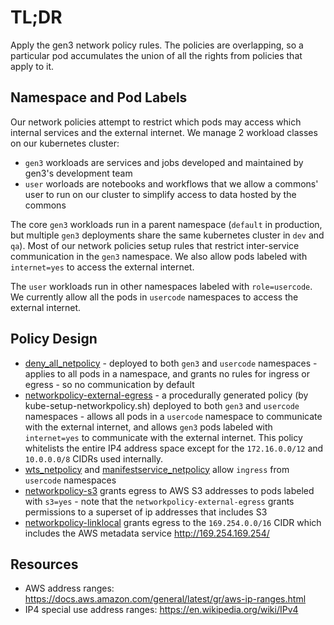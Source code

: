 # TL;DR

Apply the gen3 network policy rules.
The policies are overlapping, so a particular pod
accumulates the union of all the rights from policies that apply to it.

## Namespace and Pod Labels

Our network policies attempt to restrict which pods may access which internal services
and the external internet.  We manage 2 workload classes on our kubernetes cluster:
* `gen3` workloads are services and jobs developed and maintained by gen3's development team
* `user` worloads are notebooks and workflows that we allow a commons' user to run on our cluster to simplify access to data hosted by the commons

The core `gen3` workloads run in a parent namespace
(`default` in production, but multiple `gen3` deployments share the same kubernetes cluster in `dev` and `qa`).
Most of our network policies setup rules that restrict inter-service communication
in the `gen3` namespace.  We also allow pods labeled with `internet=yes` to access the external internet.

The `user` workloads run in other namespaces labeled with `role=usercode`.
We currently allow all the pods in `usercode` namespaces to access the external internet.

## Policy Design

* [deny_all_netpolicy](../kube/services/netpolicy/deny_all_netpolicy.yaml) - deployed to both `gen3` and `usercode` namespaces - applies to all pods in a namespace, and grants no rules for ingress or egress - so no communication by default
* [networkpolicy-external-egress](../gen3/bin/kube-setup-networkpolicy.sh) - a procedurally generated policy (by kube-setup-networkpolicy.sh) deployed to both `gen3` and `usercode` namespaces - allows all pods in a `usercode` namespace to communicate with the external internet, and allows `gen3` pods labeled with `internet=yes` to communicate with the external internet.  This policy whitelists the entire IP4 address space except for the `172.16.0.0/12` and `10.0.0.0/8` CIDRs used internally.
* [wts_netpolicy](../kube/services/netpolicy/wts_netpolicy.yaml) and [manifestservice_netpolicy](../kube/services/netpolicy/manifestservice_netpolicy.yaml) allow `ingress` from `usercode` namespaces
* [networkpolicy-s3](../kube/services/netpolicy/s3_netpolicy.yaml) grants egress to AWS S3 addresses to pods labeled with `s3=yes` - note that the `networkpolicy-external-egress` grants permissions to a superset of ip addresses that includes S3
* [networkpolicy-linklocal](../kube/services/netpolicy/linklocal_netpolicy.yaml) grants egress to the `169.254.0.0/16` CIDR which includes the AWS metadata service http://169.254.169.254/

## Resources

* AWS address ranges: https://docs.aws.amazon.com/general/latest/gr/aws-ip-ranges.html
* IP4 special use address ranges: https://en.wikipedia.org/wiki/IPv4